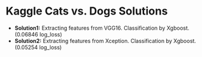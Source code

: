 # Kaggle Cats vs. Dogs Solutions

* **Solution1:** Extracting features from VGG16. Classification by Xgboost. (0.06846 log_loss)
* **Solution2:** Extracting features from Xception. Classification by Xgboost.(0.05254 log_loss)
